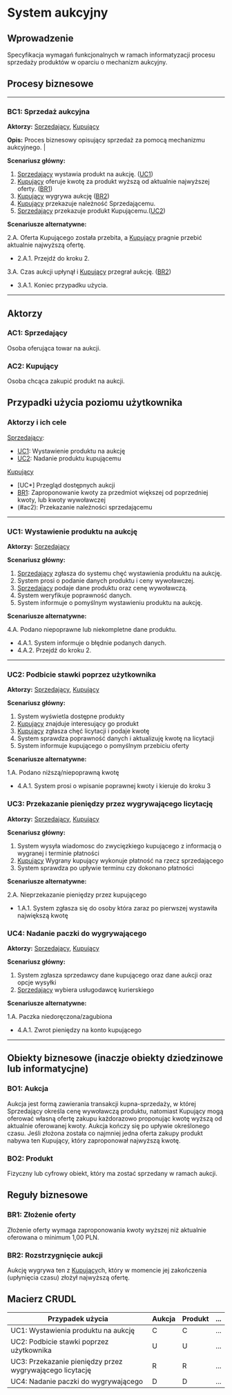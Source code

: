 
# System aukcyjny

## Wprowadzenie

Specyfikacja wymagań funkcjonalnych w ramach informatyzacji procesu sprzedaży produktów w oparciu o mechanizm aukcyjny. 

## Procesy biznesowe

---
<a id="bc1"></a>
### BC1: Sprzedaż aukcyjna 

**Aktorzy:** [Sprzedający](#ac1), [Kupujący](#ac2)

**Opis:** Proces biznesowy opisujący sprzedaż za pomocą mechanizmu aukcyjnego. |

**Scenariusz główny:**
1. [Sprzedający](#ac1) wystawia produkt na aukcję. ([UC1](#uc1))
2. [Kupujący](#ac2) oferuje kwotę za produkt wyższą od aktualnie najwyższej oferty. ([BR1](#br1))
3. [Kupujący](#ac2) wygrywa aukcję ([BR2](#br2))
4. [Kupujący](#ac2) przekazuje należność Sprzedającemu.
5. [Sprzedający](#ac1) przekazuje produkt Kupującemu.([UC2](#uc2))

**Scenariusze alternatywne:** 

2.A. Oferta Kupującego została przebita, a [Kupujący](#ac2) pragnie przebić aktualnie najwyższą ofertę.
* 2.A.1. Przejdź do kroku 2.

3.A. Czas aukcji upłynął i [Kupujący](#ac2) przegrał aukcję. ([BR2](#br2))
* 3.A.1. Koniec przypadku użycia.

---

## Aktorzy

<a id="ac1"></a>
### AC1: Sprzedający

Osoba oferująca towar na aukcji.

<a id="ac2"></a>
### AC2: Kupujący

Osoba chcąca zakupić produkt na aukcji.


## Przypadki użycia poziomu użytkownika

### Aktorzy i ich cele

[Sprzedający](#ac1):
* [UC1](#uc1): Wystawienie produktu na aukcję
* [UC2](#uc1): Nadanie produktu kupującemu

[Kupujący](#ac2)
* [UC*] Przegląd dostępnych aukcji
* [BR1](#ac2): Zaproponowanie kwoty za przedmiot większej od poprzedniej kwoty, lub kwoty wywoławczej
* (#ac2): Przekazanie należności sprzedającemu

---
<a id="uc1"></a>
### UC1: Wystawienie produktu na aukcję

**Aktorzy:** [Sprzedający](#ac1)

**Scenariusz główny:**
1. [Sprzedający](#ac1) zgłasza do systemu chęć wystawienia produktu na aukcję.
2. System prosi o podanie danych produktu i ceny wywoławczej.
3. [Sprzedający](#ac1) podaje dane produktu oraz cenę wywoławczą.
4. System weryfikuje poprawność danych.
5. System informuje o pomyślnym wystawieniu produktu na aukcję.

**Scenariusze alternatywne:** 

4.A. Podano niepoprawne lub niekompletne dane produktu.
* 4.A.1. System informuje o błędnie podanych danych.
* 4.A.2. Przejdź do kroku 2.

---

<a id="uc2"></a>
### UC2: Podbicie stawki poprzez użytkownika

**Aktorzy:** [Sprzedający](#ac1), [Kupujący](#ac2)

**Scenariusz główny:**
1. System wyświetla dostępne produkty
2. [Kupujący](#ac2) znajduje interesujący go produkt
3. [Kupujący](#ac2) zgłasza chęć licytacji i podaje kwotę
4. System sprawdza poprawność danych i aktualizuję kwotę na licytacji
5. System informuje kupującego o pomyślnym przebiciu oferty 

**Scenariusze alternatywne:** 

1.A. Podano niższą/niepoprawną kwotę
* 4.A.1. System prosi o wpisanie poprawnej kwoty i kieruje do kroku 3


<a id="uc3"></a>
### UC3: Przekazanie pieniędzy przez wygrywającego licytację

**Aktorzy:** [Sprzedający](#ac1), [Kupujący](#ac2) 

**Scenariusz główny:**
1. System wysyła wiadomosc do zwycięzkiego kupującego z informacją o wygranej i terminie płatności
2. [Kupujący](#ac2) Wygrany kupujący wykonuje płatność na rzecz sprzedającego
3. System sprawdza po upływie terminu czy dokonano płatności

**Scenariusze alternatywne:** 

2.A. Nieprzekazanie pieniędzy przez kupującego
* 1.A.1. System zgłasza się do osoby która zaraz po pierwszej wystawiła największą kwotę

<a id="uc4"></a>
### UC4: Nadanie paczki do wygrywającego

**Aktorzy:** [Sprzedający](#ac1), [Kupujący](#ac2)

**Scenariusz główny:**
1. System zgłasza sprzedawcy dane kupującego oraz dane aukcji oraz opcje wysyłki
2. [Sprzedający](#ac1) wybiera usługodawcę kurierskiego

**Scenariusze alternatywne:** 

1.A. Paczka niedoręczona/zagubiona
* 4.A.1. Zwrot pieniędzy na konto kupującego

---

## Obiekty biznesowe (inaczje obiekty dziedzinowe lub informatycjne)

### BO1: Aukcja

Aukcja jest formą zawierania transakcji kupna-sprzedaży, w której Sprzedający określa cenę wywoławczą produktu, natomiast Kupujący mogą oferować własną ofertę zakupu każdorazowo proponując kwotę wyższą od aktualnie oferowanej kwoty. Aukcja kończy się po upływie określonego czasu. Jeśli złożona została co najmniej jedna oferta zakupy produkt nabywa ten Kupujący, który zaproponował najwyższą kwotę. 

### BO2: Produkt

Fizyczny lub cyfrowy obiekt, który ma zostać sprzedany w ramach aukcji.

## Reguły biznesowe

<a id="br1"></a>
### BR1: Złożenie oferty

Złożenie oferty wymaga zaproponowania kwoty wyższej niż aktualnie oferowana o minimum 1,00 PLN.


<a id="br2"></a>
### BR2: Rozstrzygnięcie aukcji

Aukcję wygrywa ten z [Kupujący](#ac2)ch, który w momencie jej zakończenia (upłynięcia czasu) złożył najwyższą ofertę.

## Macierz CRUDL


| Przypadek użycia                                           | Aukcja | Produkt | ... |
| -----------------------------------------------------------| ------ | ------- | --- |
| UC1: Wystawienia produktu na aukcję                        |    C   |    C    | ... |
| UC2: Podbicie stawki poprzez użytkownika                   |    U   |    U    | ... |
| UC3: Przekazanie pieniędzy przez wygrywającego licytację   |    R   |    R    | ... |
| UC4: Nadanie paczki do wygrywającego                       |    D   |    D    | ... |

